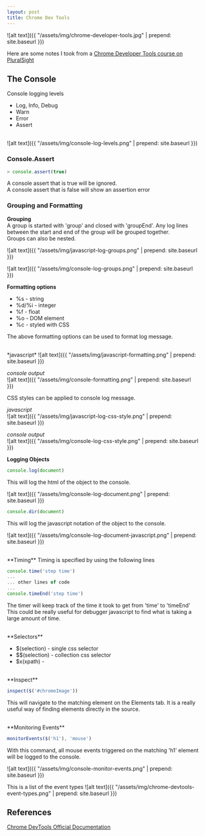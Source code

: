 ```yaml
---
layout: post
title: Chrome Dev Tools
---
```

![alt text]({{ "/assets/img/chrome-developer-tools.jpg" | prepend: site.baseurl }})  

Here are some notes I took from a [Chrome Developer Tools course on PluralSight](https://app.pluralsight.com/library/courses/chrome-developer-tools/table-of-contents)  

## The Console

Console logging levels  

* Log, Info, Debug
* Warn
* Error
* Assert  

<br>
![alt text]({{ "/assets/img/console-log-levels.png" | prepend: site.baseurl }})  

### Console.Assert

```javascript
> console.assert(true)
```

A console assert that is true will be ignored.  
A console assert that is false will show an assertion error

### Grouping and Formatting

**Grouping**  
A group is started with 'group' and closed with 'groupEnd'. Any log lines between the start and end of the group will be grouped together.  
Groups can also be nested.

![alt text]({{ "/assets/img/javascript-log-groups.png" | prepend: site.baseurl }})  

![alt text]({{ "/assets/img/console-log-groups.png" | prepend: site.baseurl }})  

**Formatting options**

* %s - string
* %d/%i - integer
* %f - float
* %o - DOM element
* %c - styled with CSS

The above formatting options can be used to format log message.  

<br>
*javascript*  
![alt text]({{ "/assets/img/javascript-formatting.png" | prepend: site.baseurl }})  

*console output*  
![alt text]({{ "/assets/img/console-formatting.png" | prepend: site.baseurl }})  

CSS styles can be applied to console log message.

*javascript*  
![alt text]({{ "/assets/img/javascript-log-css-style.png" | prepend: site.baseurl }})  

*console output*  
![alt text]({{ "/assets/img/console-log-css-style.png" | prepend: site.baseurl }})  

**Logging Objects**

```javascript
console.log(document)
```
This will log the html of the object to the console.

![alt text]({{ "/assets/img/console-log-document.png" | prepend: site.baseurl }})  

```javascript
console.dir(document)
```
This will log the javascript notation of the object to the console.

![alt text]({{ "/assets/img/console-log-document-javascript.png" | prepend: site.baseurl }})  

<br>
**Timing**  
Timing is specified by using the following lines

```javascript
console.time('step time')
...
... other lines of code
...
console.timeEnd('step time')
```
The timer will keep track of the time it took to get from 'time' to 'timeEnd'  
This could be really useful for debugger javascript to find what is taking a large amount of time.

<br>
**Selectors**

* $(selection) - single css selector
* $$(selection) - collection css selector
* $x(xpath) - 

<br>
**Inspect**  

```javascript
inspect($('#chromeImage'))
```
This will navigate to the matching element on the Elements tab. It is a really useful way of finding elements directly in the source.

<br>
**Monitoring Events**  

```javascript
monitorEvents($('h1'), 'mouse')
```
With this command, all mouse events triggered on the matching 'h1' element will be logged to the console.

![alt text]({{ "/assets/img/console-monitor-events.png" | prepend: site.baseurl }})  

This is a list of the event types
![alt text]({{ "/assets/img/chrome-devtools-event-types.png" | prepend: site.baseurl }})  


## References  
[Chrome DevTools Official Documentation](https://developers.google.com/web/tools/chrome-devtools/)